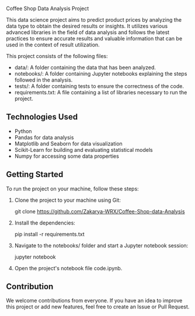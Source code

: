 Coffee Shop Data Analysis Project

This data science project aims to predict product prices by analyzing the data type to obtain the desired results or insights. It utilizes various advanced libraries in the field of data analysis and follows the latest practices to ensure accurate results and valuable information that can be used in the context of result utilization.

This project consists of the following files:
- data/: A folder containing the data that has been analyzed.
- notebooks/: A folder containing Jupyter notebooks explaining the steps followed in the analysis.
- tests/: A folder containing tests to ensure the correctness of the code.
- requirements.txt: A file containing a list of libraries necessary to run the project.

## Technologies Used
- Python
- Pandas for data analysis
- Matplotlib and Seaborn for data visualization
- Scikit-Learn for building and evaluating statistical models
- Numpy for accessing some data properties

## Getting Started
To run the project on your machine, follow these steps:

1. Clone the project to your machine using Git:

   git clone https://github.com/Zakarya-WRX/Coffee-Shop-data-Analysis

2. Install the dependencies:

   pip install -r requirements.txt

3. Navigate to the notebooks/ folder and start a Jupyter notebook session:

   jupyter notebook

4. Open the project's notebook file code.ipynb.

## Contribution
We welcome contributions from everyone. If you have an idea to improve this project or add new features, feel free to create an Issue or Pull Request.
